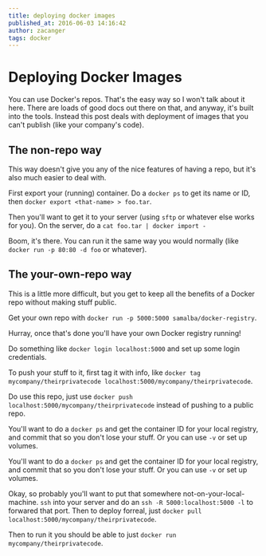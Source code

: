 ```yaml
---
title: deploying docker images
published_at: 2016-06-03 14:16:42
author: zacanger
tags: docker
---
```


# Deploying Docker Images

You can use Docker's repos. That's the easy way so I won't talk about it here.
There are loads of good docs out there on that, and anyway, it's built into the
tools. Instead this post deals with deployment of images that you can't publish
(like your company's code).

## The non-repo way

This way doesn't give you any of the nice features of having a repo, but it's
also much easier to deal with.

First export your (running) container. Do a `docker ps` to get its name or ID,
then `docker export <that-name> > foo.tar`.

Then you'll want to get it to your server (using `sftp` or whatever else works
for you). On the server, do a `cat foo.tar | docker import -`

Boom, it's there. You can run it the same way you would normally (like `docker
run -p 80:80 -d foo` or whatever).

## The your-own-repo way

This is a little more difficult, but you get to keep all the benefits of a
Docker repo without making stuff public.

Get your own repo with `docker run -p 5000:5000 samalba/docker-registry`.

Hurray, once that's done you'll have your own Docker registry running!

Do something like `docker login localhost:5000` and set up some login
credentials.

To push your stuff to it, first tag it with info, like `docker tag
mycompany/theirprivatecode localhost:5000/mycompany/theirprivatecode`.

Do use this repo, just use `docker push
localhost:5000/mycompany/theirprivatecode` instead of pushing to a public repo.

You'll want to do a `docker ps` and get the container ID for your local
registry, and commit that so you don't lose your stuff. Or you can use `-v` or
set up volumes.

You'll want to do a `docker ps` and get the container ID for your local
registry, and commit that so you don't lose your stuff. Or you can use `-v` or
set up volumes.

Okay, so probably you'll want to put that somewhere not-on-your-local-machine.
`ssh` into your server and do an `ssh -R 5000:localhost:5000 -l` to forwared
that port. Then to deploy forreal, just `docker pull
localhost:5000/mycompany/theirprivatecode`.

Then to run it you should be able to just `docker run
mycompany/theirprivatecode`.

